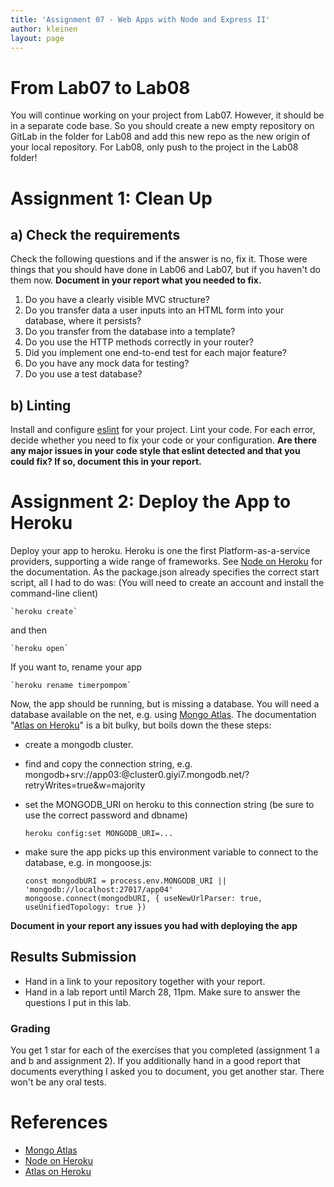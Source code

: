 ```yaml
---
title: 'Assignment 07 - Web Apps with Node and Express II'
author: kleinen
layout: page
---
```


# From Lab07 to Lab08
You will continue working on your project from Lab07.
However, it should be in a separate code base.
So you should create a new empty repository on GitLab in the folder for Lab08 and add this new repo as the new origin of your local repository.
For Lab08, only push to the project in the Lab08 folder!

# Assignment 1: Clean Up

## a) Check the requirements
Check the following questions and if the answer is no, fix it. Those were things that you should have done in Lab06 and Lab07, but if you haven't do them now. **Document in your report what you needed to fix.**
1. Do you have a clearly visible MVC structure?
2. Do you transfer data a user inputs into an HTML form into your database, where it persists?
3. Do you transfer from the database into a template?
4. Do you use the HTTP methods correctly in your router?
5. Did you implement one end-to-end test for each major feature?
6. Do you have any mock data for testing?
7. Do you use a test database?

## b) Linting
Install and configure [eslint](https://eslint.org/) for your project. Lint your code.
For each error, decide whether you need to fix your code or your configuration.
**Are there any major issues in your code style that eslint detected and that you could fix?
If so, document this in your report.**

# Assignment 2: Deploy the App to Heroku

Deploy your app to heroku. Heroku is one the first
Platform-as-a-service providers, supporting a wide range of frameworks.
See [Node on Heroku] for the documentation.
As the package.json already specifies the correct start script, all I had to do was:
(You will need to create an account and install the command-line client)

    `heroku create`

and then

    `heroku open`

If you want to, rename your app

    `heroku rename timerpompom`

Now, the app should be running, but is missing a database. You will need a
database available on the net, e.g. using [Mongo Atlas]. The documentation "[Atlas on Heroku]" is a bit bulky, but boils down the these steps:

* create a mongodb cluster.
* find and copy the connection string, e.g. mongodb+srv://app03:<password>@cluster0.giyi7.mongodb.net/<dbname>?retryWrites=true&w=majority
* set the MONGODB_URI on heroku to this connection string (be sure to use the correct password and dbname)

    `heroku config:set MONGODB_URI=...`

* make sure the app picks up this environment variable to connect to the database, e.g.
  in mongoose.js:

    ```
    const mongodbURI = process.env.MONGODB_URI || 'mongodb://localhost:27017/app04'
    mongoose.connect(mongodbURI, { useNewUrlParser: true, useUnifiedTopology: true })
    ```

**Document in your report any issues you had with deploying the app**

## Results Submission
* Hand in a link to your repository together with your report.
* Hand in a lab report until March 28, 11pm. Make sure to answer the questions I put in this lab.

### Grading
You get 1 star for each of the exercises that you completed (assignment 1 a and b and assignment 2). If you additionally hand in a good report that documents everything I asked you to document, you get another star. There won't be any oral tests.

# References

* [Mongo Atlas]
* [Node on Heroku]
* [Atlas on Heroku]

[Mongo Atlas]: https://cloud.mongodb.com/
[Node on Heroku]: https://www.heroku.com/nodejs
[Atlas on Heroku]: https://developer.mongodb.com/how-to/use-atlas-on-heroku
